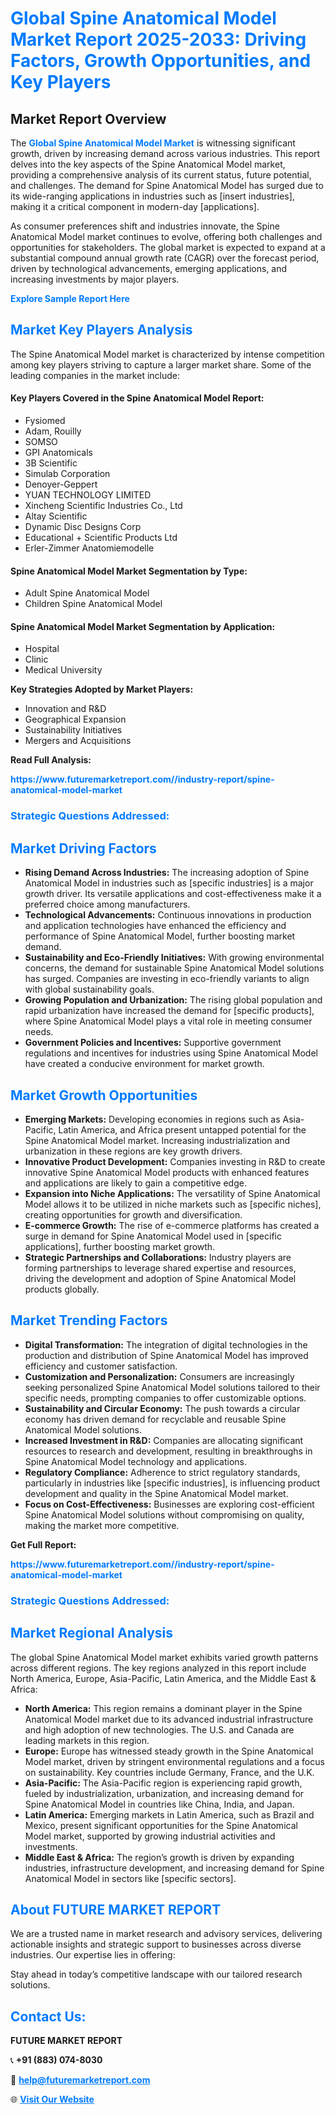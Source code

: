 <h1 style="color: #007BFF;">Global Spine Anatomical Model Market Report 2025-2033: Driving Factors, Growth Opportunities, and Key Players</h1>

<section id="overview">
<h2>Market Report Overview</h2>
<p>The <a href="https://www.futuremarketreport.com//industry-report/spine-anatomical-model-market" style="color: #007BFF; text-decoration: none;"><strong>Global Spine Anatomical Model Market</strong></a> is witnessing significant growth, driven by increasing demand across various industries. This report delves into the key aspects of the Spine Anatomical Model market, providing a comprehensive analysis of its current status, future potential, and challenges. The demand for Spine Anatomical Model has surged due to its wide-ranging applications in industries such as [insert industries], making it a critical component in modern-day [applications].</p>
<p>As consumer preferences shift and industries innovate, the Spine Anatomical Model market continues to evolve, offering both challenges and opportunities for stakeholders. The global market is expected to expand at a substantial compound annual growth rate (CAGR) over the forecast period, driven by technological advancements, emerging applications, and increasing investments by major players.</p>
</section>

<section id="overview">
<p><a href="https://www.futuremarketreport.com//request-sample/reportId=64792" style="color: #007BFF; text-decoration: none;"><strong>Explore Sample Report Here</strong></a></p>
</section>

<section id="key-players">
<h2 style="color: #007BFF;">Market Key Players Analysis</h2>
<p>The Spine Anatomical Model market is characterized by intense competition among key players striving to capture a larger market share. Some of the leading companies in the market include:</p>
<h4>Key Players Covered in the Spine Anatomical Model Report:</h4>
<ul><li>Fysiomed</li><li>Adam, Rouilly</li><li>SOMSO</li><li>GPI Anatomicals</li><li>3B Scientific</li><li>Simulab Corporation</li><li>Denoyer-Geppert</li><li>YUAN TECHNOLOGY LIMITED</li><li>Xincheng Scientific Industries Co., Ltd</li><li>Altay Scientific</li><li>Dynamic Disc Designs Corp</li><li>Educational + Scientific Products Ltd</li><li>Erler-Zimmer Anatomiemodelle</li></ul>
<h4>Spine Anatomical Model Market Segmentation by Type:</h4>
<ul><li>Adult Spine Anatomical Model</li><li>Children Spine Anatomical Model</li></ul>

<h4>Spine Anatomical Model Market Segmentation by Application:</h4>
<ul><li>Hospital</li><li>Clinic</li><li>Medical University</li></ul>
<p><strong>Key Strategies Adopted by Market Players:</strong></p>
<ul>
<li>Innovation and R&D</li>
<li>Geographical Expansion</li>
<li>Sustainability Initiatives</li>
<li>Mergers and Acquisitions</li>
</ul>
</section>

<section>
<p><strong>Read Full Analysis: </strong></p><a href="https://www.futuremarketreport.com//industry-report/spine-anatomical-model-market" style="color: #007BFF; text-decoration: none;"><strong>https://www.futuremarketreport.com//industry-report/spine-anatomical-model-market</strong></a>
<h3 style="color: #007BFF;">Strategic Questions Addressed:</h3>
</section>

<section id="driving-factors">
<h2 style="color: #007BFF;">Market Driving Factors</h2>
<ul>
<li><strong>Rising Demand Across Industries:</strong> The increasing adoption of Spine Anatomical Model in industries such as [specific industries] is a major growth driver. Its versatile applications and cost-effectiveness make it a preferred choice among manufacturers.</li>
<li><strong>Technological Advancements:</strong> Continuous innovations in production and application technologies have enhanced the efficiency and performance of Spine Anatomical Model, further boosting market demand.</li>
<li><strong>Sustainability and Eco-Friendly Initiatives:</strong> With growing environmental concerns, the demand for sustainable Spine Anatomical Model solutions has surged. Companies are investing in eco-friendly variants to align with global sustainability goals.</li>
<li><strong>Growing Population and Urbanization:</strong> The rising global population and rapid urbanization have increased the demand for [specific products], where Spine Anatomical Model plays a vital role in meeting consumer needs.</li>
<li><strong>Government Policies and Incentives:</strong> Supportive government regulations and incentives for industries using Spine Anatomical Model have created a conducive environment for market growth.</li>
</ul>
</section>

<section id="growth-opportunities">
<h2 style="color: #007BFF;">Market Growth Opportunities</h2>
<ul>
<li><strong>Emerging Markets:</strong> Developing economies in regions such as Asia-Pacific, Latin America, and Africa present untapped potential for the Spine Anatomical Model market. Increasing industrialization and urbanization in these regions are key growth drivers.</li>
<li><strong>Innovative Product Development:</strong> Companies investing in R&D to create innovative Spine Anatomical Model products with enhanced features and applications are likely to gain a competitive edge.</li>
<li><strong>Expansion into Niche Applications:</strong> The versatility of Spine Anatomical Model allows it to be utilized in niche markets such as [specific niches], creating opportunities for growth and diversification.</li>
<li><strong>E-commerce Growth:</strong> The rise of e-commerce platforms has created a surge in demand for Spine Anatomical Model used in [specific applications], further boosting market growth.</li>
<li><strong>Strategic Partnerships and Collaborations:</strong> Industry players are forming partnerships to leverage shared expertise and resources, driving the development and adoption of Spine Anatomical Model products globally.</li>
</ul>
</section>

<section id="trending-factors">
<h2 style="color: #007BFF;">Market Trending Factors</h2>
<ul>
<li><strong>Digital Transformation:</strong> The integration of digital technologies in the production and distribution of Spine Anatomical Model has improved efficiency and customer satisfaction.</li>
<li><strong>Customization and Personalization:</strong> Consumers are increasingly seeking personalized Spine Anatomical Model solutions tailored to their specific needs, prompting companies to offer customizable options.</li>
<li><strong>Sustainability and Circular Economy:</strong> The push towards a circular economy has driven demand for recyclable and reusable Spine Anatomical Model solutions.</li>
<li><strong>Increased Investment in R&D:</strong> Companies are allocating significant resources to research and development, resulting in breakthroughs in Spine Anatomical Model technology and applications.</li>
<li><strong>Regulatory Compliance:</strong> Adherence to strict regulatory standards, particularly in industries like [specific industries], is influencing product development and quality in the Spine Anatomical Model market.</li>
<li><strong>Focus on Cost-Effectiveness:</strong> Businesses are exploring cost-efficient Spine Anatomical Model solutions without compromising on quality, making the market more competitive.</li>
</ul>
</section>

<section>
<p><strong>Get Full Report: </strong></p><a href="https://www.futuremarketreport.com//industry-report/spine-anatomical-model-market" style="color: #007BFF; text-decoration: none;"><strong>https://www.futuremarketreport.com//industry-report/spine-anatomical-model-market</strong></a>
<h3 style="color: #007BFF;">Strategic Questions Addressed:</h3>
</section>


<section id="regional-analysis">
<h2 style="color: #007BFF;">Market Regional Analysis</h2>
<p>The global Spine Anatomical Model market exhibits varied growth patterns across different regions. The key regions analyzed in this report include North America, Europe, Asia-Pacific, Latin America, and the Middle East & Africa:</p>
<ul>
<li><strong>North America:</strong> This region remains a dominant player in the Spine Anatomical Model market due to its advanced industrial infrastructure and high adoption of new technologies. The U.S. and Canada are leading markets in this region.</li>
<li><strong>Europe:</strong> Europe has witnessed steady growth in the Spine Anatomical Model market, driven by stringent environmental regulations and a focus on sustainability. Key countries include Germany, France, and the U.K.</li>
<li><strong>Asia-Pacific:</strong> The Asia-Pacific region is experiencing rapid growth, fueled by industrialization, urbanization, and increasing demand for Spine Anatomical Model in countries like China, India, and Japan.</li>
<li><strong>Latin America:</strong> Emerging markets in Latin America, such as Brazil and Mexico, present significant opportunities for the Spine Anatomical Model market, supported by growing industrial activities and investments.</li>
<li><strong>Middle East & Africa:</strong> The region’s growth is driven by expanding industries, infrastructure development, and increasing demand for Spine Anatomical Model in sectors like [specific sectors].</li>
</ul>
</section>

<footer>
<h2 style="color: #007BFF;">About FUTURE MARKET REPORT</h2>
<p>We are a trusted name in market research and advisory services, delivering actionable insights and strategic support to businesses across diverse industries. Our expertise lies in offering:</p>

<p>Stay ahead in today’s competitive landscape with our tailored research solutions.</p>

<h2 style="color: #007BFF;">Contact Us:</h2>
<p><strong>FUTURE MARKET REPORT</strong></p>
<p>📞 <strong>+91 (883) 074-8030</strong></p>
<p>📧 <strong><a href="mailto:help@futuremarketreport.com" style="color: #007BFF;">help@futuremarketreport.com</a></strong></p>
<p>🌐 <strong><a href="https://www.futuremarketreport.com/" style="color: #007BFF;">Visit Our Website</a></strong></p>
</footer>